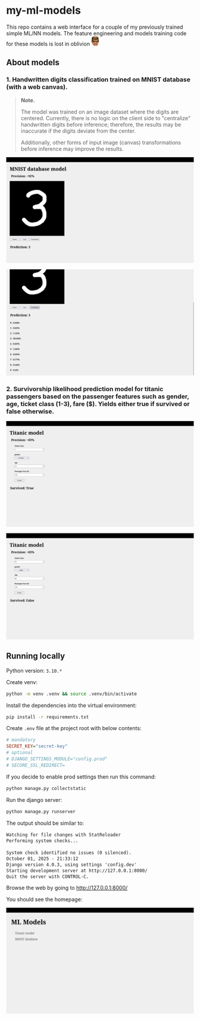 # my-ml-models

This repo contains a web interface for a couple of my previously trained simple ML/NN models. The feature engineering and models training code for these models is lost in oblivion ![doomperson](docs/images/secret.png)


## About models

### 1. Handwritten digits classification trained on MNIST database (with a web canvas).
> **Note.**
> 
> The model was trained on an image dataset where the digits are centered. Currently, there is no logic on the client side to "centralize" handwritten digits before inference; therefore, the results may be inaccurate if the digits deviate from the center.
> 
> Additionally, other forms of input image (canvas) transformations before inference may improve the results.

![docs/images/mnist_prediction_3.png](docs/images/mnist_prediction_3.png)

![docs/images/mnist_prediction_3_probabilities.png](docs/images/mnist_prediction_3_probabilities.png)


### 2. Survivorship likelihood prediction model for titanic passengers based on the passenger features such as gender, age, ticket class (1-3), fare ($). Yields either true if survived or false otherwise.

![docs/images/titanic_survived_true.png](docs/images/titanic_survived_true.png)

![docs/images/titanic_survived_false.png](docs/images/titanic_survived_false.png)



## Running locally
Python version: `3.10.*`

Create venv:
```bash
python -m venv .venv && source .venv/bin/activate
```

Install the dependencies into the virtual environment:
```bash
pip install -r requirements.txt
```

Create `.env` file at the project root with below contents:
```ini
# mandatory
SECRET_KEY="secret-key"
# optional
# DJANGO_SETTINGS_MODULE="config.prod"
# SECURE_SSL_REDIRECT=
```
If you decide to enable prod settings then run this command:
```bash
python manage.py collectstatic
```


Run the django server:
```bash
python manage.py runserver
```

The output should be similar to:
```
Watching for file changes with StatReloader
Performing system checks...

System check identified no issues (0 silenced).
October 01, 2025 - 21:33:12
Django version 4.0.3, using settings 'config.dev'
Starting development server at http://127.0.0.1:8000/
Quit the server with CONTROL-C.
```

Browse the web by going to http://127.0.0.1:8000/

You should see the homepage:

![docs/images/menu.png](docs/images/menu.png)

